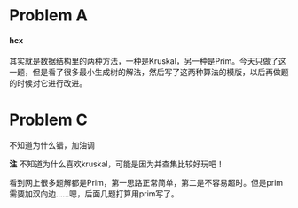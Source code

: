 # Problem A

#### hcx
其实就是数据结构里的两种方法，一种是Kruskal，另一种是Prim。今天只做了这一题，但是看了很多最小生成树的解法，然后写了这两种算法的模版，以后再做题的时候对它进行改进。



# Problem C

不知道为什么错，加油调



**注** 不知道为什么喜欢kruskal，可能是因为并查集比较好玩吧！

看到网上很多题解都是Prim，第一思路正常简单，第二是不容易超时。但是prim需要加双向边……嗯，后面几题打算用prim写了。



